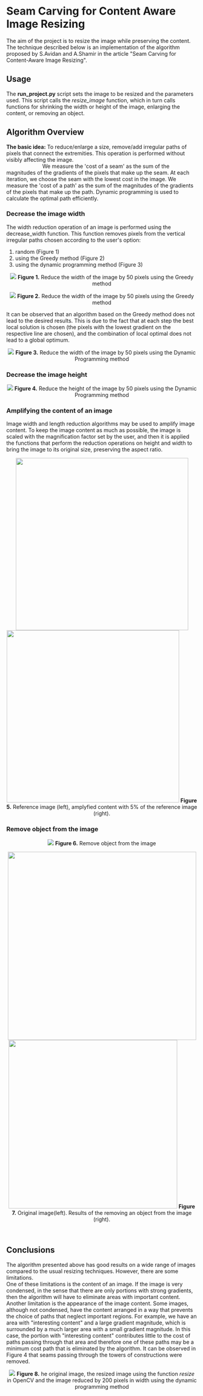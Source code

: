 # Seam Carving for Content Aware Image Resizing
The aim of the project is to resize the image while preserving the content. The technique described below is an implementation of the algorithm proposed by S.Avidan and A.Shamir in the article "Seam Carving for Content-Aware Image Resizing".
<br/>

## Usage
The **run_project.py** script sets the image to be resized and the parameters used. This script calls the _resize_image_ function, which in turn calls functions for shrinking the width or height of the image, enlarging the content, or removing an object.

## Algorithm Overview
**The basic idea:** To reduce/enlarge a size, remove/add irregular paths of pixels that connect the extremities. This operation is performed without visibly affecting the image.  
&emsp;&emsp;&emsp;&emsp;&emsp;&ensp;&ensp;&ensp; We measure the 'cost of a seam' as the sum of the magnitudes of the gradients of the pixels that make up the seam. At each iteration, we choose the seam with the lowest cost in the image. We measure the 'cost of a path' as the sum of the magnitudes of the gradients of the pixels that make up the path. Dynamic programming is used to calculate the optimal path efficiently.
### Decrease the image width
The width reduction operation of an image is performed using the decrease_width function. This function removes pixels from the vertical irregular paths chosen according to the user's option:
  1. random (Figure 1)
  2. using the Greedy method (Figure 2)
  3. using the dynamic programming method (Figure 3)

<p align="center">
  <img src="https://github.com/danadascalescu00/FMI/blob/master/CV/SeamCarving/results/fig_castel_width_50px_aleator.png">
  <b>Figure 1.</b> Reduce the width of the image by 50 pixels using the Greedy method
</p>

<p align="center">
  <img src="https://github.com/danadascalescu00/FMI/blob/master/CV/SeamCarving/results/fig_castel_greedy_vertical.png">
  <b>Figure 2.</b> Reduce the width of the image by 50 pixels using the Greedy method
</p>

It can be observed that an algorithm based on the Greedy method does not lead to the desired results. This is due to the fact that at each step the best local solution is chosen (the pixels with the lowest gradient on the respective line are chosen), and the combination of local optimal does not lead to a global optimum.  

<p align="center">
  <img src="https://github.com/danadascalescu00/FMI/blob/master/CV/SeamCarving/results/fig_castel_dynamic_programming_vertical_50.png">
  <b>Figure 3.</b> Reduce the width of the image by 50 pixels using the Dynamic Programming method
</p>

### Decrease the image height
<p align="center">
  <img src="https://github.com/danadascalescu00/FMI/blob/master/CV/SeamCarving/results/fig_praga_dynamic_programming_horizontal_50.png">
  <b>Figure 4.</b> Reduce the height of the image by 50 pixels using the Dynamic Programming method
</p>

### Amplifying the content of an image
Image width and length reduction algorithms may be used to amplify image content. To keep the image content as much as possible, the image is scaled with the magnification factor set by the user, and then it is applied the functions that perform the reduction operations on height and width to bring the image to its original size, preserving the aspect ratio.

<p align="center">
  <img src="https://github.com/danadascalescu00/FMI/blob/master/CV/SeamCarving/data/arcTriumf.jpg" width="455">
  <img src="https://github.com/danadascalescu00/FMI/blob/master/CV/SeamCarving/results/arcTriumf_dynamic_programming_amplificaContinut_05.png" width="455">
  <b>Figure 5.</b> Reference image (left), amplyfied content with 5% of the reference image (right).
</p>

### Remove object from the image

<p align="center">
  <img src="https://github.com/danadascalescu00/FMI/blob/master/CV/SeamCarving/results/cum_merge_alg_de_elimobj.png">
  <b>Figure 6.</b> Remove object from the image
<p>
  
<p align="center">
  <img src="https://github.com/danadascalescu00/FMI/blob/master/CV/SeamCarving/data/lac.jpg" width="497">
  <img src="https://github.com/danadascalescu00/FMI/blob/master/CV/SeamCarving/results/lac_dynamic_programming_deleteObject.png" width="445">
  <b>Figure 7.</b> Original image(left). Results of the removing an object from the image (right).
<p>
<br/>

## Conclusions
The algorithm presented above has good results on a wide range of images compared to the usual resizing techniques. However, there are some limitations.  
One of these limitations is the content of an image. If the image is very condensed, in the sense that there are only portions with strong gradients, then the algorithm will have to eliminate areas with important content.  
Another limitation is the appearance of the image content. Some images, although not condensed, have the content arranged in a way that prevents the choice of paths that neglect important regions.  For example, we have an area with "interesting content" and a large gradient magnitude, which is surrounded by a much larger area with a small gradient magnitude. In this case, the portion with "interesting content" contributes little to the cost of paths passing through that area and therefore one of these paths may be a minimum cost path that is eliminated by the algorithm. It can be observed in Figure 4 that seams passing through the towers of constructions were removed.
<p align="center">
  <img src="https://github.com/danadascalescu00/FMI/blob/master/CV/SeamCarving/results/fig_colosseum.png">
  <b>Figure 8.</b> he original image, the resized image using the function <i>resize</i> in OpenCV and the image reduced by 200 pixels in width using the dynamic programming method
</p>
